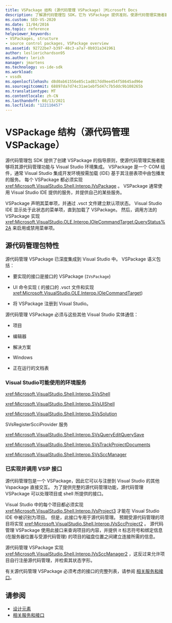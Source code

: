```yaml
---
title: VSPackage 结构 (源代码管理 VSPackage) |Microsoft Docs
description: 了解源代码管理包 SDK，它为 VSPackage 提供准则，使源代码管理实施者能够与 Visual Studio 集成。
ms.custom: SEO-VS-2020
ms.date: 11/04/2016
ms.topic: reference
helpviewer_keywords:
- VSPackages, structure
- source control packages, VSPackage overview
ms.assetid: 92722be7-b397-48c3-a7a7-0b931a341961
author: leslierichardson95
ms.author: lerich
manager: jmartens
ms.technology: vs-ide-sdk
ms.workload:
- vssdk
ms.openlocfilehash: d8d0ab61556e85c1ad817dd9ee454f58645ad96e
ms.sourcegitcommit: 68897da7d74c31ae1ebf5d47c7b5ddc9b108265b
ms.translationtype: MT
ms.contentlocale: zh-CN
ms.lasthandoff: 08/13/2021
ms.locfileid: "122110457"
---
```

# <a name="vspackage-structure-source-control-vspackage"></a>VSPackage 结构（源代码管理 VSPackage）

源代码管理包 SDK 提供了创建 VSPackage 的指导原则，使源代码管理实施者能够将其源代码管理功能与 Visual Studio 环境集成。 VSPackage 是一个 COM 组件，通常 Visual Studio 集成开发环境按需加载 (IDE) 基于其注册表项中由包播发的服务。 每个 VSPackage 都必须实现 <xref:Microsoft.VisualStudio.Shell.Interop.IVsPackage> 。 VSPackage 通常使用 Visual Studio IDE 提供的服务，并提供自己的某些服务。

VSPackage 声明其菜单项，并通过 .vsct 文件建立默认项状态。 Visual Studio IDE 显示处于此状态的菜单项，直到加载了 VSPackage。 然后，调用方法的 VSPackage 实现 <xref:Microsoft.VisualStudio.OLE.Interop.IOleCommandTarget.QueryStatus%2A> 来启用或禁用菜单项。

## <a name="source-control-package-characteristics"></a>源代码管理包特性

源代码管理 VSPackage 已深度集成到 Visual Studio 中。 VSPackage 语义包括：

- 要实现的接口是接口的 VSPackage (`IVsPackage`) 

- UI 命令实现 ( 的接口的 .vsct 文件和实现 <xref:Microsoft.VisualStudio.OLE.Interop.IOleCommandTarget>) 

- 将 VSPackage 注册到 Visual Studio。

源代码管理 VSPackage 必须与这些其他 Visual Studio 实体通信：

- 项目

- 编辑器

- 解决方案

- Windows

- 正在运行的文档表

### <a name="visual-studio-environment-services-that-may-be-consumed"></a>Visual Studio可能使用的环境服务

<xref:Microsoft.VisualStudio.Shell.Interop.SVsShell>

<xref:Microsoft.VisualStudio.Shell.Interop.SVsUIShell>

<xref:Microsoft.VisualStudio.Shell.Interop.SVsSolution>

SVsRegisterScciProvider 服务

<xref:Microsoft.VisualStudio.Shell.Interop.SVsQueryEditQuerySave>

<xref:Microsoft.VisualStudio.Shell.Interop.SVsTrackProjectDocuments>

<xref:Microsoft.VisualStudio.Shell.Interop.SVsSccManager>

### <a name="vsip-interfaces-implemented-and-called"></a>已实现并调用 VSIP 接口

源代码管理包是一个 VSPackage，因此它可以与注册到 Visual Studio 的其他 Vspackage 直接交互。 为了提供完整的源代码管理功能，源代码管理 VSPackage 可以处理项目或 shell 所提供的接口。

Visual Studio 中的每个项目都必须实现 <xref:Microsoft.VisualStudio.Shell.Interop.IVsProject3> 才能在 Visual Studio IDE 中被识别为项目。 但是，此接口专用于源代码管理。 预期受源代码管理的项目将实现 <xref:Microsoft.VisualStudio.Shell.Interop.IVsSccProject2> 。 源代码管理 VSPackage 使用此接口来查询项目的内容，并提供 it 标志符号和绑定信息 (在服务器位置与受源代码管理) 的项目的磁盘位置之间建立连接所需的信息。

源代码管理 VSPackage 实现 <xref:Microsoft.VisualStudio.Shell.Interop.IVsSccManager2> ，这反过来允许项目自行注册源代码管理，并检索其状态字形。

有关源代码管理 VSPackage 必须考虑的接口的完整列表，请参阅 [相关服务和接口](../../extensibility/internals/related-services-and-interfaces-source-control-vspackage.md)。

## <a name="see-also"></a>请参阅

- [设计元素](../../extensibility/internals/source-control-vspackage-design-elements.md)
- [相关服务和接口](../../extensibility/internals/related-services-and-interfaces-source-control-vspackage.md)
